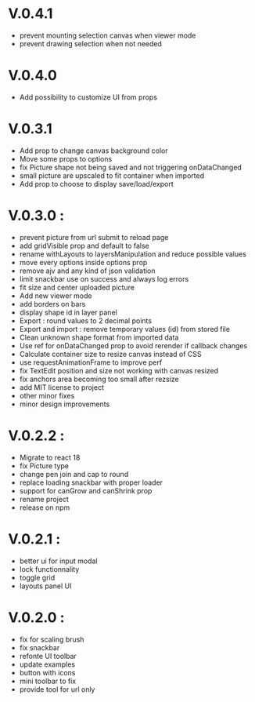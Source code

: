 # V.0.4.1

- prevent mounting selection canvas when viewer mode
- prevent drawing selection when not needed

# V.0.4.0

- Add possibility to customize UI from props

# V.0.3.1

- Add prop to change canvas background color
- Move some props to options
- fix Picture shape not being saved and not triggering onDataChanged
- small picture are upscaled to fit container when imported
- Add prop to choose to display save/load/export

# V.0.3.0 :

- prevent picture from url submit to reload page
- add gridVisible prop and default to false
- rename withLayouts to layersManipulation and reduce possible values
- move every options inside options prop
- remove ajv and any kind of json validation
- limit snackbar use on success and always log errors
- fit size and center uploaded picture
- Add new viewer mode
- add borders on bars
- display shape id in layer panel
- Export : round values to 2 decimal points
- Export and import : remove temporary values (id) from stored file
- Clean unknown shape format from imported data
- Use ref for onDataChanged prop to avoid rerender if callback changes
- Calculate container size to resize canvas instead of CSS
- use requestAnimationFrame to improve perf
- fix TextEdit position and size not working with canvas resized
- fix anchors area becoming too small after rezsize
- add MIT license to project
- other minor fixes
- minor design improvements

# V.0.2.2 :

- Migrate to react 18
- fix Picture type
- change pen join and cap to round
- replace loading snackbar with proper loader
- support for canGrow and canShrink prop
- rename project
- release on npm

# V.0.2.1 :

- better ui for input modal
- lock functionnality
- toggle grid
- layouts panel UI

# V.0.2.0 :

- fix for scaling brush
- fix snackbar
- refonte UI toolbar
- update examples
- button with icons
- mini toolbar to fix
- provide tool for url only

